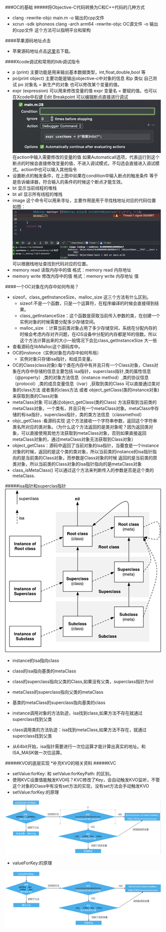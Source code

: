 ###OC的基础
#####将Objective-C代码转换为C和C++代码的几种方式
* clang -rewrite-objc main.m -o 输出的cpp文件 
* xcrun -sdk iphoneos clang -arch arm64 -rewrite-objc OC源文件 -o 输出的cpp文件 这个方法可以指明平台和架构

####苹果源码地址点击
* 苹果源码地址点击[这里](https://opensource.apple.com/tarballs/)去下载。

####Xcode调试和常用的lldb调试指令
* p (print) 主要功能是用来输出基本数据类型，int,float,double,bool 等
* po(print object) 主要功能是输出objective-c中对象的信息 和p 类似 自己测试 po 对象名 = 新生产的对象 也可以修改某个变量的值。
* expr (expression) 可以用来修改变量的值 expr 变量名 = 要赋的值。也可以在Xcode中右键 Edit Breakpoint 可以编辑断点直接进行调试 ![](编辑断点.png) 在action中输入需要修改的变量的值 如果Automaticall选项，代表运行到这个断点的时候会直接修改变量的值，不进入调试模式，不勾选会直接进入调试模式。action中也可以输入其他指令
* 设置断点的触发条件，在上图中如果在condition中输入断点的触发条件 等于是告诉编译器，符合输入的条件的时候这个断点才能生效。
* bt 显示当前线程的堆栈
* bt all 显示所有线程的堆栈
* image 这个命令可以用来寻址，主要作用是用于寻找栈地址对应的代码位置 如图：![](lldb-image.png) 可以根据栈地址查找到代码对应的位置。
*  memory read  读取内存中的值 格式：memory read 内存地址
*  memory write 修改内存中的值 格式：memory write 内存地址 值

####一个OC对象在内存中如何布局？
* sizeof，class_getInstanceSize，malloc_size 这三个方法有什么区别。
	* sizeof:不是一个函数，只是一个运算符，在程序编译的时候会直接得到结果。 
	* class_getInstanceSize：这个函数是获取当前传入参数的类，在创建一个实例对象的时候需要分配多少存储空间。
	* malloc_size	：计算当前类对象占用了多少存储空间，系统在分配内存的时候会考虑内存对齐问题，在iOS设备中分配的内存都是16的倍数。所以这个方法计算出来的大小一般情况下会比class_getInstanceSize 大一些
* 查看源码在libMalloc这个源码库中。
* OC的instonce（实例对象在内存中如何布局）
	* 实例对象只存储isa指针，和成员变量。 
* OC的Class(class对象):每个类在内存中有并且只有一个Class对象，Class对象在内存中存储的信息主要包括 isa指针，superclass指针,类的属性信息（@property）,类的对象方法信息（instance method）,类的协议信息（protocol）,类的成员变量信息（ivar）,获取到类的Class  可以直接通过类对象的class方法  或者类的class方法 或者 object_getClass(类的instance对象) 来获取到类的Class对象
* metaClass对象 可以通过object_getClass(类的Class) 方法获取到当前类的metaClass对象，一个类有，并且只有一个metaClass对象。metaClass中存储的有isa指针，superclass指针，类的类方法信息（classmethod）
* objc_getClass :看源码实现 这个方法接收一个字符串参数，返回这个字符串类名所对应的类对象。（为什么这个方法返回的是类对象呢？因为返回类对象，可以直接使用其他方法获取到metaClass对象，否则如果直接返回metaClass对象的，通过metaClass对象无法获取到Class对象）
* object_getClass：源码中返回了当前对象的isa指针，当蚕食是一个instance对象的时候，返回的是这个类的类对象，所以当前类的instance的isa指针指向的是当前类的Class对象，而参数是Class对象的时候 返回的是当前类的原类对象，所以当前类的Class对象的isa指针指向的是metaClass对象
* class_isMetaClass() 可以通过这个方法来判断传入的参数是否是这个类的metaClass.

#####isa指针和superclas指针
![](isa和superclass.png)

* instance的isa指向class
* class的isa指向基类的metaClass
* class的superclass指向父类的Class,如果没有父类，superclass指针为nil
* metaClass的superclass指向父类的metaClass
* 基类的metaClass的superclass指向基类的class
* instance调用对象的方法轨迹，isa找到class,如果方法不存在就通过superclass找到父类
* class调用类的方法轨迹：isa找到metaClass,如果方法不存在，就通过superclass找到父类

* 从64bit开始，isa指针需要进行一次位运算才能计算出真实的地址。和ISA_MASK做一次位运算。

#####KVO的底层实现
*补充KVO的相关资料
#####KVC
* setValue:forKey: 和 setValue:forKeyPath: 的区别。
* 使用KVC设置值能触发KVO吗？KVC修改了Key，会自动触发KVO监听，不管这个对象的Class中有没有set方法的实现，没有set方法会手动触发KVO
* setValue:forKey:的原理

![](setValue：forKey：原理.png)

* valueForKey:的原理

![](valueForKey.png)
